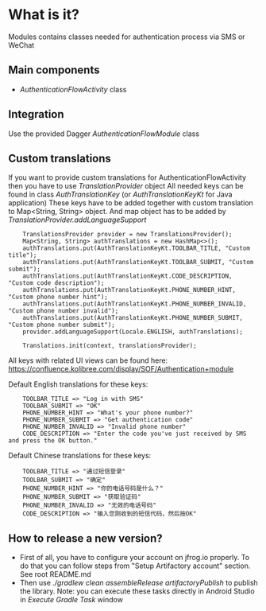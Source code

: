 # What is it?
Modules contains classes needed for authentication process via SMS or WeChat

## Main components
* _AuthenticationFlowActivity_ class

## Integration
Use the provided Dagger _AuthenticationFlowModule_ class

## Custom translations
If you want to provide custom translations for AuthenticationFlowActivity then you have to use _TranslationProvider_ object
All needed keys can be found in class _AuthTranslationKey_ (or _AuthTranslationKeyKt_ for Java application)
These keys have to be added together with custom translation to Map<String, String> object.
And map object has to be added by _TranslationProvider.addLanguageSupport_ 
```
    TranslationsProvider provider = new TranslationsProvider();
    Map<String, String> authTranslations = new HashMap<>();
    authTranslations.put(AuthTranslationKeyKt.TOOLBAR_TITLE, "Custom title");
    authTranslations.put(AuthTranslationKeyKt.TOOLBAR_SUBMIT, "Custom submit");
    authTranslations.put(AuthTranslationKeyKt.CODE_DESCRIPTION, "Custom code description");
    authTranslations.put(AuthTranslationKeyKt.PHONE_NUMBER_HINT, "Custom phone number hint");
    authTranslations.put(AuthTranslationKeyKt.PHONE_NUMBER_INVALID, "Custom phone number invalid");
    authTranslations.put(AuthTranslationKeyKt.PHONE_NUMBER_SUBMIT, "Custom phone number submit");
    provider.addLanguageSupport(Locale.ENGLISH, authTranslations);

    Translations.init(context, translationsProvider);
```
All keys with related UI views can be found here:
https://confluence.kolibree.com/display/SOF/Authentication+module

Default English translations for these keys:
```
    TOOLBAR_TITLE => "Log in with SMS"
    TOOLBAR_SUBMIT => "OK"
    PHONE_NUMBER_HINT => "What's your phone number?"
    PHONE_NUMBER_SUBMIT => "Get authentication code"
    PHONE_NUMBER_INVALID => "Invalid phone number"
    CODE_DESCRIPTION => "Enter the code you've just received by SMS and press the OK button."
```

Default Chinese translations for these keys:
```
    TOOLBAR_TITLE => "通过短信登录"
    TOOLBAR_SUBMIT => "确定"
    PHONE_NUMBER_HINT => "你的电话号码是什么？"
    PHONE_NUMBER_SUBMIT => "获取验证码"
    PHONE_NUMBER_INVALID => "无效的电话号码"
    CODE_DESCRIPTION => "输入您刚收到的短信代码，然后按OK"
```

## How to release a new version?
* First of all, you have to configure your account on jfrog.io properly.
To do that you can follow steps from "Setup Artifactory account" section. See root README.md
* Then use _./gradlew clean assembleRelease artifactoryPublish_ to publish the library.
Note: you can execute these tasks directly in Android Studio in _Execute Gradle Task_ window
